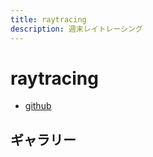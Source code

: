 ```yaml
---
title: raytracing
description: 週末レイトレーシング
---
```


# raytracing

- [github](https://github.com/yamader/raytracing)

## ギャラリー
